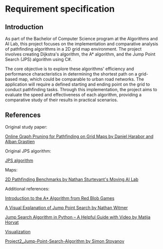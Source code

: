 # Requirement specification

## Introduction
As part of the Bachelor of Computer Science program at the Algorithms and AI Lab, this project focuses on the implementation and comparative analysis of pathfinding algorithms in a 2D grid map environment. The project involves creating Dijkstra's algorithm, the A* algorithm, and the Jump Point Search (JPS) algorithm using C#.

The core objective is to explore these algorithms' efficiency and performance characteristics in determining the shortest path on a grid-based map, which could be comparable to urban road networks. The application will require a defined starting and ending point on the grid to conduct pathfinding tasks. Through this implementation, the project aims to evaluate the speed and effectiveness of each algorithm, providing a comparative study of their results in practical scenarios.

## References

Original study paper:

[Online Graph Pruning for Pathfinding on Grid Maps by Daniel Harabor and Alban Grastien](http://users.cecs.anu.edu.au/~dharabor/data/papers/harabor-grastien-aaai11.pdf)

Original JPS algorithm:

[JPS algorithm](https://bitbucket.org/dharabor/pathfinding/src/master/warthog/src/jps/)

Maps:

[2D Pathfinding Benchmarks by Nathan Sturtevant's Moving AI Lab](https://www.movingai.com/benchmarks/grids.html)

Additional references:

[Introduction to the A* Algorithm from Red Blob Games](https://www.redblobgames.com/pathfinding/a-star/introduction.html)

[A Visual Explanation of Jump Point Search by Nathan Witmer](https://zerowidth.com/2013/a-visual-explanation-of-jump-point-search/)

[Jump Search Algorithm in Python – A Helpful Guide with Video by Matija Horvat](https://blog.finxter.com/jump-search-algorithm-in-python-a-helpful-guide-with-video/)

[Visualization](https://qiao.github.io/PathFinding.js/visual/)

[Project2_Jump-Point-Search-Algorithm by Simon Stoyanov](https://simonstoyanov.github.io/Project2_Jump-Point-Search-Algorithm/)
